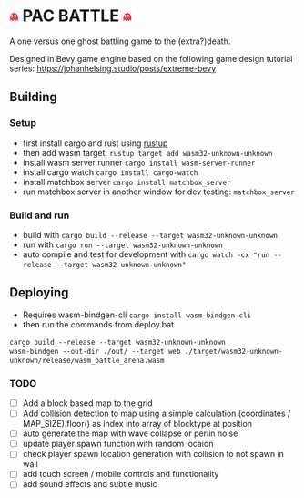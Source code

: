 # ![pac ghost](assets/ghost.png "Blinku") PAC BATTLE ![pac ghost](assets/ghost.png "Blinku")

A one versus one ghost battling game to the (extra?)death.

Designed in Bevy game engine based on the following game design tutorial series: https://johanhelsing.studio/posts/extreme-bevy

## Building
### Setup
- first install cargo and rust using [rustup](https://rustup.rs/)
- then add wasm target: `rustup target add wasm32-unknown-unknown`
- install wasm server runner `cargo install wasm-server-runner`
- install cargo watch `cargo install cargo-watch`
- install matchbox server `cargo install matchbox_server`
- run matchbox server in another window for dev testing: `matchbox_server`

### Build and run

- build with `cargo build --release --target wasm32-unknown-unknown`
- run with `cargo run --target wasm32-unknown-unknown`
- auto compile and test for development with `cargo watch -cx "run --release --target wasm32-unknown-unknown"`

## Deploying

- Requires wasm-bindgen-cli `cargo install wasm-bindgen-cli`
- then run the commands from deploy.bat

```
cargo build --release --target wasm32-unknown-unknown
wasm-bindgen --out-dir ./out/ --target web ./target/wasm32-unknown-unknown/release/wasm_battle_arena.wasm
```

### TODO

- [ ] Add a block based map to the grid
- [ ] Add collision detection to map using a simple calculation (coordinates / MAP_SIZE).floor() as index into array of blocktype at position
- [ ] auto generate the map with wave collapse or perlin noise
- [ ] update player spawn function with random locaion
- [ ] check player spawn location generation with collision to not spawn in wall
- [ ] add touch screen / mobile controls and functionality
- [ ] add sound effects and subtle music
